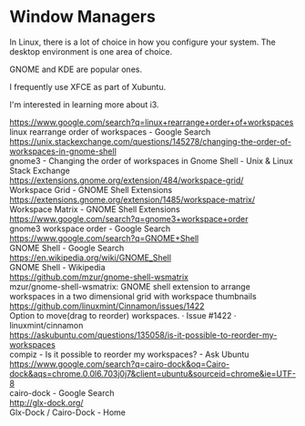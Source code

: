 # Window Managers

In Linux, there is a lot of choice in how you configure your system. The desktop environment is one area of choice. 

GNOME and KDE are popular ones. 

I frequently use XFCE as part of Xubuntu.

I'm interested in learning more about i3. 


https://www.google.com/search?q=linux+rearrange+order+of+workspaces  
linux rearrange order of workspaces - Google Search  
https://unix.stackexchange.com/questions/145278/changing-the-order-of-workspaces-in-gnome-shell  
gnome3 - Changing the order of workspaces in Gnome Shell - Unix & Linux Stack Exchange  
https://extensions.gnome.org/extension/484/workspace-grid/  
Workspace Grid - GNOME Shell Extensions  
https://extensions.gnome.org/extension/1485/workspace-matrix/  
Workspace Matrix - GNOME Shell Extensions  
https://www.google.com/search?q=gnome3+workspace+order  
gnome3 workspace order - Google Search  
https://www.google.com/search?q=GNOME+Shell  
GNOME Shell - Google Search  
https://en.wikipedia.org/wiki/GNOME_Shell  
GNOME Shell - Wikipedia  
https://github.com/mzur/gnome-shell-wsmatrix  
mzur/gnome-shell-wsmatrix: GNOME shell extension to arrange workspaces in a two dimensional grid with workspace thumbnails  
https://github.com/linuxmint/Cinnamon/issues/1422  
Option to move(drag to reorder) workspaces. · Issue #1422 · linuxmint/cinnamon  
https://askubuntu.com/questions/135058/is-it-possible-to-reorder-my-workspaces  
compiz - Is it possible to reorder my workspaces? - Ask Ubuntu  
https://www.google.com/search?q=cairo-dock&oq=Cairo-dock&aqs=chrome.0.0l6.703j0j7&client=ubuntu&sourceid=chrome&ie=UTF-8  
cairo-dock - Google Search  
http://glx-dock.org/  
Glx-Dock / Cairo-Dock - Home  
